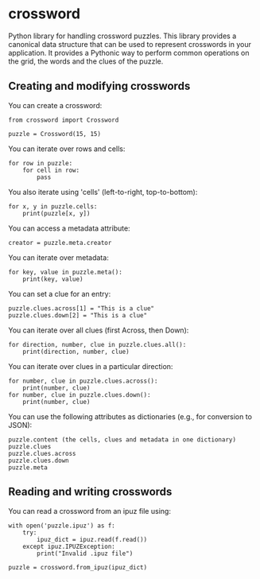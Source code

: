 crossword
=========

Python library for handling crossword puzzles. This library provides a canonical data structure
that can be used to represent crosswords in your application. It provides a Pythonic way to
perform common operations on the grid, the words and the clues of the puzzle.

## Creating and modifying crosswords

You can create a crossword:

    from crossword import Crossword

    puzzle = Crossword(15, 15)

You can iterate over rows and cells:

    for row in puzzle:
        for cell in row:
            pass

You also iterate using 'cells' (left-to-right, top-to-bottom):

    for x, y in puzzle.cells:
        print(puzzle[x, y])

You can access a metadata attribute:

    creator = puzzle.meta.creator

You can iterate over metadata:

    for key, value in puzzle.meta():
        print(key, value)

You can set a clue for an entry:

    puzzle.clues.across[1] = "This is a clue"
    puzzle.clues.down[2] = "This is a clue"

You can iterate over all clues (first Across, then Down):

    for direction, number, clue in puzzle.clues.all():
        print(direction, number, clue)

You can iterate over clues in a particular direction:

    for number, clue in puzzle.clues.across():
        print(number, clue)
    for number, clue in puzzle.clues.down():
        print(number, clue)

You can use the following attributes as dictionaries (e.g., for conversion to JSON):

    puzzle.content (the cells, clues and metadata in one dictionary)
    puzzle.clues
    puzzle.clues.across
    puzzle.clues.down
    puzzle.meta

## Reading and writing crosswords

You can read a crossword from an ipuz file using:

    with open('puzzle.ipuz') as f:
        try:
            ipuz_dict = ipuz.read(f.read())
        except ipuz.IPUZException:
            print("Invalid .ipuz file")

    puzzle = crossword.from_ipuz(ipuz_dict)
